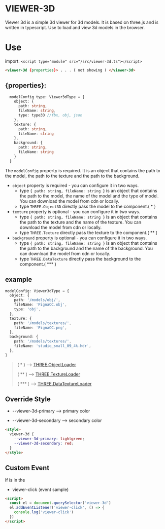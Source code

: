 # VIEWER-3D

Viewer 3d is a simple 3d viewer for 3d models. It is based on three.js and is written in typescript.
Use to load and view 3d models in the browser.

# Use

import:
`<script type="module" src="/src/viewer-3d.ts"></script>`

```html
<viewer-3d {properties}> . . . ( not showing ) </viewer-3d>
```

## {properties}:

```typescript
  modelConfig type: Viewer3dType = {
    object: {
      path: string,
      fileName: string,
      type: type3D //fbx, obj, json
    },
    texture: {
      path: string,
      fileName: string
    },
    background: {
      path: string,
      fileName: string
    }
  }
```

The `modelConfig` property is required. It is an object that contains the path to the model, the path to the texture and the path to the background.

- `object` property is required - you can configure it in two ways.
  - type `{ path: string, fileName: string }` is an object that contains the path to the model, the name of the model and the type of model. You can download the model from cdn or locally.
  - type `THREE.Object3D` directly pass the model to the component.( \* )
- `texture` property is optional - you can configure it in two ways.
  - type `{ path: string, fileName: string }` is an object that contains the path to the texture and the name of the texture. You can download the model from cdn or locally.
  - type `THREE.Texture` directly pass the texture to the component.( \*\* )
- `background` property is optional - you can configure it in two ways.
  - type `{ path: string, fileName: string }` is an object that contains the path to the background and the name of the background. You can download the model from cdn or locally.
  - type `THREE.DataTexture` directly pass the background to the component.( \*\*\* )

## example

```typescript
modelConfig: Viewer3dType = {
  object: {
    path: '/models/obj/',
    fileName: 'PignaOC.obj',
    type: 'obj',
  },
  texture: {
    path: '/models/textures/',
    fileName: 'PignaOC.png',
  },
  background: {
    path: '/models/textures/',
    fileName: 'studio_small_09_4k.hdr',
  },
}
```

> ( \* ) --> [THREE.ObjectLoader](https://threejs.org/docs/#api/en/loaders/ObjectLoader)
>
> ( \*\* ) --> [THREE.TextureLoader](https://threejs.org/docs/#api/en/loaders/TextureLoader)
>
> ( \*\*\* ) --> [THREE.DataTextureLoader](https://threejs.org/docs/#api/en/loaders/DataTextureLoader)

## Override Style

- --viewer-3d-primary --> primary color

- --viewer-3d-secondary --> secondary color

```html
<style>
  viewer-3d {
    --viewer-3d-primary: lightgreen;
    --viewer-3d-secondary: red;
  }
</style>
```

## Custom Event

If is in the

- viewer-click (event sample)

```html
<script>
  const el = document.querySelector('viewer-3d')
  el.addEventListener('viewer-click', () => {
    console.log('viewer-click')
  })
</script>
```
